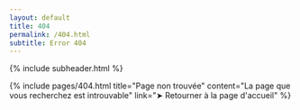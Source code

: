 ```yaml
---
layout: default
title: 404
permalink: /404.html
subtitle: Error 404
---
```


{% include subheader.html %}

{% include pages/404.html 
    title="Page non trouvée"
    content="La page que vous recherchez est introuvable"
    link="➤ Retourner à la page d'accueil"
%}
